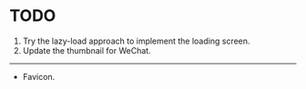 # TODO

1. Try the lazy-load approach to implement the loading screen.
2. Update the thumbnail for WeChat.

---

- Favicon.